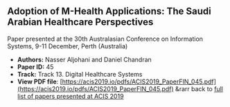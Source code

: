 ## Adoption of M-Health Applications: The Saudi Arabian Healthcare Perspectives

Paper presented at the 30th Australasian Conference on Information Systems, 9-11 December, Perth (Australia)
- **Authors:** Nasser Aljohani and Daniel Chandran
- **Paper ID:** 45
- **Track:** Track 13. Digital Healthcare Systems
- **View PDF file**: [https://acis2019.io/pdfs/ACIS2019_PaperFIN_045.pdf](https://acis2019.io/pdfs/ACIS2019_PaperFIN_045.pdf)
&rarr back to [full list of papers presented at ACIS 2019](https://acis2019.io/)